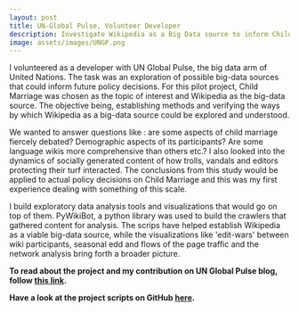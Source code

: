```yaml
---
layout: post
title: UN-Global Pulse, Volunteer Developer
description: Investigate Wikipedia as a Big Data source to inform Child Marriage Policy.
image: assets/images/UNGP.png 
---
```

I volunteered as a developer with UN Global Pulse, the big data arm of United Nations. The task was an exploration of possible big-data sources that could inform future policy decisions. For this pilot project, Child Marriage was chosen as the topic of interest and Wikipedia as the big-data source. The objective being, establishing methods and verifying the ways by which Wikipedia as a big-data source could be explored and understood.

We wanted to answer questions like : are some aspects of child marriage fiercely debated? Demographic aspects of its participants? Are some language wikis more comprehensive than others etc.? I also looked into the dynamics of socially generated content of how trolls, vandals and editors protecting their turf interacted. The conclusions from this study would be applied to actual policy decisions on Child Marriage and this was my first experience dealing with something of this scale.

I build exploratory data analysis tools and visualizations that would go on top of them. PyWikiBot, a python library was used to build the crawlers that gathered content for analysis. The scrips have helped establish Wikipedia as a viable big-data source, while the visualizations like 'edit-wars' between wiki participants, seasonal edd and flows of the page traffic and the network analysis bring forth a broader picture.

<b>To read about the project and my contribution on UN Global Pulse blog, follow <a href="http://www.unglobalpulse.org/news/%20big-data-exploration-project-child-marriage-project-design-phase" >this link</a>.</b>

<b>Have a look at the project scripts on GitHub <a href="https://github.com/she1991/UNGlobalPulse_WikipediaTools">here</a>.</b>
